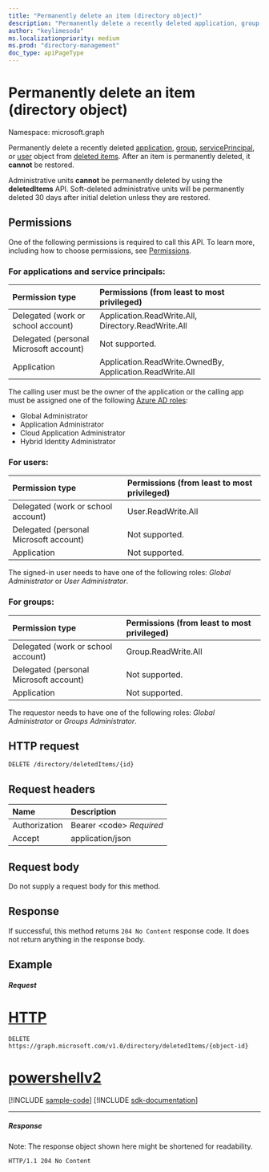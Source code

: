 ```yaml
---
title: "Permanently delete an item (directory object)"
description: "Permanently delete a recently deleted application, group, service principal, or user from deleted items."
author: "keylimesoda"
ms.localizationpriority: medium
ms.prod: "directory-management"
doc_type: apiPageType
---
```


# Permanently delete an item (directory object)

Namespace: microsoft.graph

Permanently delete a recently deleted [application](../resources/application.md), [group](../resources/group.md), [servicePrincipal](../resources/serviceprincipal.md), or [user](../resources/user.md) object from [deleted items](../resources/directory.md). After an item is permanently deleted, it **cannot** be restored.

Administrative units **cannot** be permanently deleted by using the **deletedItems** API. Soft-deleted administrative units will be permanently deleted 30 days after initial deletion unless they are restored.

## Permissions
One of the following permissions is required to call this API. To learn more, including how to choose permissions, see [Permissions](/graph/permissions-reference).

### For applications and service principals:


|Permission type      | Permissions (from least to most privileged)              |
|:--------------------|:---------------------------------------------------------|
|Delegated (work or school account) | Application.ReadWrite.All, Directory.ReadWrite.All    |
|Delegated (personal Microsoft account) | Not supported.    |
|Application | Application.ReadWrite.OwnedBy, Application.ReadWrite.All |

The calling user must be the owner of the application or the calling app must be assigned one of the following [Azure AD roles](/azure/active-directory/roles/permissions-reference):
+ Global Administrator
+ Application Administrator
+ Cloud Application Administrator
+ Hybrid Identity Administrator

### For users:

|Permission type      | Permissions (from least to most privileged)              |
|:--------------------|:---------------------------------------------------------|
|Delegated (work or school account) | User.ReadWrite.All |
|Delegated (personal Microsoft account) | Not supported. |
|Application | Not supported. |

The signed-in user needs to have one of the following roles: *Global Administrator* or *User Administrator*.

### For groups:

|Permission type      | Permissions (from least to most privileged)              |
|:--------------------|:---------------------------------------------------------|
|Delegated (work or school account) | Group.ReadWrite.All |
|Delegated (personal Microsoft account) | Not supported.    |
|Application | Not supported. |

The requestor needs to have one of the following roles: *Global Administrator* or *Groups Administrator*.

## HTTP request
<!-- { "blockType": "ignored" } -->
```http
DELETE /directory/deletedItems/{id}
```
## Request headers
| Name       | Description|
|:---------------|:----------|
| Authorization  | Bearer &lt;code&gt; *Required*|
| Accept  | application/json |

## Request body
Do not supply a request body for this method.

## Response

If successful, this method returns `204 No Content` response code. It does not return anything in the response body.

## Example
##### Request


# [HTTP](#tab/http)
<!-- {
  "blockType": "request",
  "name": "delete_directory_deleteditem"
}-->
```http
DELETE https://graph.microsoft.com/v1.0/directory/deletedItems/{object-id}
```

# [powershellv2](#tab/powershellv2)
[!INCLUDE [sample-code](../includes/snippets/powershellv2/delete-directory-deleteditem-powershellv2-snippets.md)]
[!INCLUDE [sdk-documentation](../includes/snippets/snippets-sdk-documentation-link.md)]

---

##### Response
Note: The response object shown here might be shortened for readability.
<!-- {
  "blockType": "response",
  "truncated": true
} -->
```http
HTTP/1.1 204 No Content
```

<!-- uuid: 8fcb5dbc-d5aa-4681-8e31-b001d5168d79
2015-10-25 14:57:30 UTC -->
<!-- {
  "type": "#page.annotation",
  "description": "Delete directory",
  "keywords": "",
  "section": "documentation",
  "tocPath": "",
  "suppressions": [
  ]
}-->

